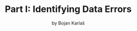 ---
title: "Part I: Identifying Data Errors"
subtitle: by Bojan Karlaš
thumbnail: images/identify-data-errors.png
order: 1
summary: |
    When it comes to data preparation, data cleaning is often an essential yet quite costly task.
    If we are given a fixed cleaning budget, the challenge is to find the training data examples that would would bring the
    biggest positive impact on model performance if we were to clean them.
sections:
    - partial: content
    - title: References
      partial: list
      content:
        data: references.yaml
      params:
        header:
          field: group
        grouped: true
        showShortref: true
        showYearAfterVenue: true
        hideVenueTag: true
---